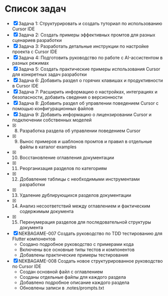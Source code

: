 # Список задач

- [x] Задача 1: Структурировать и создать туториал по использованию Cursor IDE
- [x] Задача 2: Создать примеры эффективных промтов для разных сценариев разработки
- [x] Задача 3: Разработать детальные инструкции по настройке проекта с Cursor IDE
- [x] Задача 4: Подготовить руководство по работе с AI-ассистентом в разных режимах
- [x] Задача 5: Создать практические примеры использования Cursor для конкретных задач разработки 
- [x] Задача 6: Добавить раздел о горячих клавишах и продуктивности в Cursor IDE
- [x] Задача 7: Расширить информацию о настройках, интеграциях и безопасности, добавить сведения о версионности
- [x] Задача 8: Добавить раздел об управлении поведением Cursor с помощью конфигурационных файлов 
- [x] Задача 9: Добавить информацию о лицензировании Cursor и подключении собственных моделей 
- [x] 8. Разработка раздела об управлении поведением Cursor
- [x] 9. Вынос примеров и шаблонов промтов и правил в отдельные файлы в каталог examples
- [x] 10. Восстановление оглавления документации 
- [x] 11. Реорганизация разделов по категориям 
- [x] 12. Добавление таблицы с необходимыми инструментами разработки 
- [x] 13. Удаление дублирующихся разделов документации 
- [x] 14. Анализ несоответствий между оглавлением и фактическим содержимым документа 
- [x] 15. Перенумерация разделов для последовательной структуры документа 
- [x] NEKBAGAME-007 Создать руководство по TDD тестированию для Flutter компонентов
  - Создано подробное руководство с примерами кода
  - Включены все основные типы тестов и компонентов
  - Добавлены практические примеры тестирования
- [x] NEKBAGAME-008 Создать новое структурированное руководство по Cursor IDE
  - Создан основной файл с оглавлением
  - Созданы отдельные файлы для каждого раздела
  - Добавлено подробное описание каждого раздела
  - Обновлены записи в .notes/prompts.txt